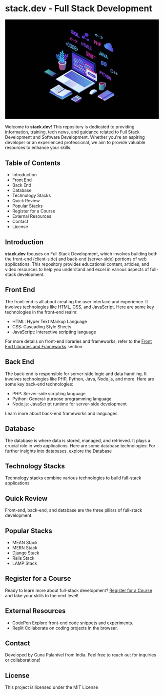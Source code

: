 # stack.dev - Full Stack Development

![Stack.dev Logo](imgic.png)

Welcome to **stack.dev**! This repository is dedicated to providing information, training, tech news, and guidance related to Full Stack Development and Software Development. Whether you're an aspiring developer or an experienced professional, we aim to provide valuable resources to enhance your skills.

## Table of Contents

- Introduction
- Front End
- Back End
- Database
- Technology Stacks
- Quick Review
- Popular Stacks
- Register for a Course
- External Resources
- Contact
- License

## Introduction

**stack.dev** focuses on Full Stack Development, which involves building both the front-end (client-side) and back-end (server-side) portions of web applications. This repository provides educational content, articles, and video resources to help you understand and excel in various aspects of full-stack development.

## Front End

The front-end is all about creating the user interface and experience. It involves technologies like HTML, CSS, and JavaScript. Here are some key technologies in the front-end realm:

- HTML: Hyper Text Markup Language
- CSS: Cascading Style Sheets
- JavaScript: Interactive scripting language

For more details on front-end libraries and frameworks, refer to the [Front End Libraries and Frameworks](#front-end-libraries-and-frameworks) section.

## Back End

The back-end is responsible for server-side logic and data handling. It involves technologies like PHP, Python, Java, Node.js, and more. Here are some key back-end technologies:

- PHP: Server-side scripting language
- Python: General-purpose programming language
- Node.js: JavaScript runtime for server-side development

Learn more about back-end frameworks and languages.

## Database

The database is where data is stored, managed, and retrieved. It plays a crucial role in web applications. Here are some database technologies:
For further insights into databases, explore the Database

## Technology Stacks

Technology stacks combine various technologies to build full-stack applications

## Quick Review

Front-end, back-end, and database are the three pillars of full-stack development. 

## Popular Stacks

- MEAN Stack
- MERN Stack
- Django Stack
- Rails Stack
- LAMP Stack

## Register for a Course

Ready to learn more about full-stack development? [Register for a Course](register.html) and take your skills to the next level!

## External Resources

- CodePen Explore front-end code snippets and experiments.
- Replit Collaborate on coding projects in the browser.

## Contact

Developed by Guna Palanivel from India. Feel free to reach out for inquiries or collaborations!

## License

This project is licensed under the MIT License
